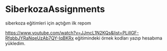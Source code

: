 # SiberkozaAssignments
siberkoza eğitimleri için açtığım ilk repom

https://www.youtube.com/watch?v=JJmcL1N2KQs&list=PLillGF-RfqbbJYRaNqeUzAb7QY-IqBKRx eğitimindeki örnek kodları yazıp hesabıma yükledim.
